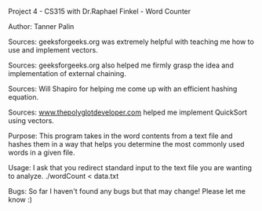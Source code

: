 Project 4 - CS315 with Dr.Raphael Finkel - Word Counter

Author: Tanner Palin

Sources: geeksforgeeks.org was extremely helpful with teaching me how to use and implement vectors.

Sources: geeksforgeeks.org also helped me firmly grasp the idea and implementation of external chaining.

Sources: Will Shapiro for helping me come up with an efficient hashing equation.

Sources: www.thepolyglotdeveloper.com helped me implement QuickSort using vectors.

Purpose: This program takes in the word contents from a text file and hashes them in a way that helps you
determine the most commonly used words in a given file.

Usage: I ask that you redirect standard input to the text file you are wanting to analyze.
./wordCount < data.txt

Bugs: So far I haven't found any bugs but that may change! Please let me know :)
